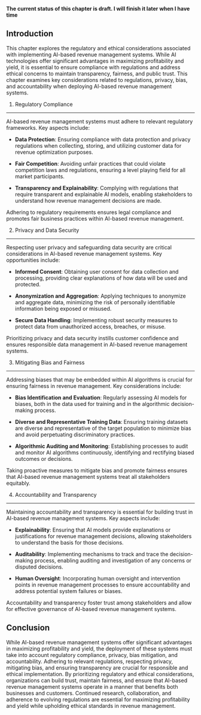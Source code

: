 **The current status of this chapter is draft. I will finish it later when I have time**

Introduction
------------

This chapter explores the regulatory and ethical considerations associated with implementing AI-based revenue management systems. While AI technologies offer significant advantages in maximizing profitability and yield, it is essential to ensure compliance with regulations and address ethical concerns to maintain transparency, fairness, and public trust. This chapter examines key considerations related to regulations, privacy, bias, and accountability when deploying AI-based revenue management systems.

1. Regulatory Compliance
------------------------

AI-based revenue management systems must adhere to relevant regulatory frameworks. Key aspects include:

* **Data Protection**: Ensuring compliance with data protection and privacy regulations when collecting, storing, and utilizing customer data for revenue optimization purposes.

* **Fair Competition**: Avoiding unfair practices that could violate competition laws and regulations, ensuring a level playing field for all market participants.

* **Transparency and Explainability**: Complying with regulations that require transparent and explainable AI models, enabling stakeholders to understand how revenue management decisions are made.

Adhering to regulatory requirements ensures legal compliance and promotes fair business practices within AI-based revenue management.

2. Privacy and Data Security
----------------------------

Respecting user privacy and safeguarding data security are critical considerations in AI-based revenue management systems. Key opportunities include:

* **Informed Consent**: Obtaining user consent for data collection and processing, providing clear explanations of how data will be used and protected.

* **Anonymization and Aggregation**: Applying techniques to anonymize and aggregate data, minimizing the risk of personally identifiable information being exposed or misused.

* **Secure Data Handling**: Implementing robust security measures to protect data from unauthorized access, breaches, or misuse.

Prioritizing privacy and data security instills customer confidence and ensures responsible data management in AI-based revenue management systems.

3. Mitigating Bias and Fairness
-------------------------------

Addressing biases that may be embedded within AI algorithms is crucial for ensuring fairness in revenue management. Key considerations include:

* **Bias Identification and Evaluation**: Regularly assessing AI models for biases, both in the data used for training and in the algorithmic decision-making process.

* **Diverse and Representative Training Data**: Ensuring training datasets are diverse and representative of the target population to minimize bias and avoid perpetuating discriminatory practices.

* **Algorithmic Auditing and Monitoring**: Establishing processes to audit and monitor AI algorithms continuously, identifying and rectifying biased outcomes or decisions.

Taking proactive measures to mitigate bias and promote fairness ensures that AI-based revenue management systems treat all stakeholders equitably.

4. Accountability and Transparency
----------------------------------

Maintaining accountability and transparency is essential for building trust in AI-based revenue management systems. Key aspects include:

* **Explainability**: Ensuring that AI models provide explanations or justifications for revenue management decisions, allowing stakeholders to understand the basis for those decisions.

* **Auditability**: Implementing mechanisms to track and trace the decision-making process, enabling auditing and investigation of any concerns or disputed decisions.

* **Human Oversight**: Incorporating human oversight and intervention points in revenue management processes to ensure accountability and address potential system failures or biases.

Accountability and transparency foster trust among stakeholders and allow for effective governance of AI-based revenue management systems.

Conclusion
----------

While AI-based revenue management systems offer significant advantages in maximizing profitability and yield, the deployment of these systems must take into account regulatory compliance, privacy, bias mitigation, and accountability. Adhering to relevant regulations, respecting privacy, mitigating bias, and ensuring transparency are crucial for responsible and ethical implementation. By prioritizing regulatory and ethical considerations, organizations can build trust, maintain fairness, and ensure that AI-based revenue management systems operate in a manner that benefits both businesses and customers. Continued research, collaboration, and adherence to evolving regulations are essential for maximizing profitability and yield while upholding ethical standards in revenue management.
